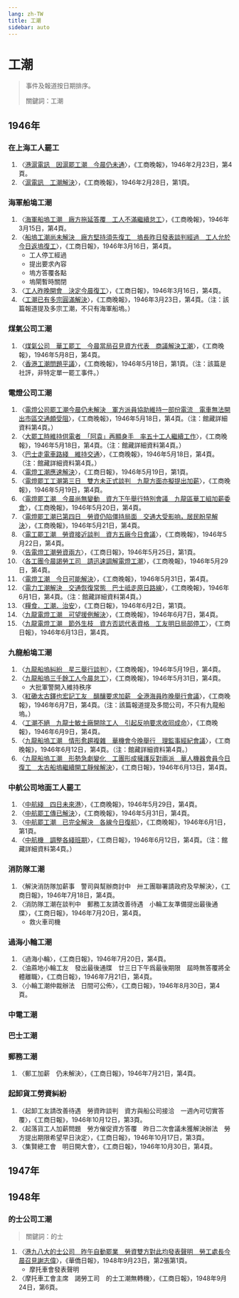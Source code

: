 ```yaml
---
lang: zh-TW
title: 工潮
sidebar: auto
---
```


<!--最後進度：工商日報1946年6月13日-->

# 工潮
> 事件及報道按日期排序。
> 
> 關鍵詞：工潮
## 1946年
### 在上海工人罷工
1. 〈[港滬電訊　因滬罷工潮　今晨仍未通](https://mmis.hkpl.gov.hk/coverpage/-/coverpage/view?_coverpage_WAR_mmisportalportlet_hsf=%E5%B7%A5%E6%BD%AE&p_r_p_-1078056564_c=QF757YsWv5%2FH7zGe%2FKF%2BFHJ%2BRUXpGyME&_coverpage_WAR_mmisportalportlet_o=1233&_coverpage_WAR_mmisportalportlet_actual_q=%28%20verbatim_dc.collection%3A%28%22Old%5C%20HK%5C%20Newspapers%22%29%20%29%20AND+%28%20%28%20allTermsMandatory%3A%28true%29%20OR+all_dc.title%3A%28%E5%B7%A5%E6%BD%AE%29%20OR+all_dc.creator%3A%28%E5%B7%A5%E6%BD%AE%29%20OR+all_dc.contributor%3A%28%E5%B7%A5%E6%BD%AE%29%20OR+all_dc.subject%3A%28%E5%B7%A5%E6%BD%AE%29%20OR+fulltext%3A%28%E5%B7%A5%E6%BD%AE%29%20OR+all_dc.description%3A%28%E5%B7%A5%E6%BD%AE%29%20%29%20%29&_coverpage_WAR_mmisportalportlet_sort_field=dc.publicationdate_bsort&_coverpage_WAR_mmisportalportlet_sort_order=asc)〉，《工商晚報》，1946年2月23日，第4頁。
2. 〈[滬電訊　工潮解決](https://mmis.hkpl.gov.hk/coverpage/-/coverpage/view?_coverpage_WAR_mmisportalportlet_hsf=%E5%B7%A5%E6%BD%AE&p_r_p_-1078056564_c=QF757YsWv5%2FH7zGe%2FKF%2BFPwZY7Z9Oh%2FQ&_coverpage_WAR_mmisportalportlet_o=1234&_coverpage_WAR_mmisportalportlet_actual_q=%28%20verbatim_dc.collection%3A%28%22Old%5C%20HK%5C%20Newspapers%22%29%20%29%20AND+%28%20%28%20allTermsMandatory%3A%28true%29%20OR+all_dc.title%3A%28%E5%B7%A5%E6%BD%AE%29%20OR+all_dc.creator%3A%28%E5%B7%A5%E6%BD%AE%29%20OR+all_dc.contributor%3A%28%E5%B7%A5%E6%BD%AE%29%20OR+all_dc.subject%3A%28%E5%B7%A5%E6%BD%AE%29%20OR+fulltext%3A%28%E5%B7%A5%E6%BD%AE%29%20OR+all_dc.description%3A%28%E5%B7%A5%E6%BD%AE%29%20%29%20%29&_coverpage_WAR_mmisportalportlet_sort_order=asc&_coverpage_WAR_mmisportalportlet_sort_field=dc.publicationdate_bsort)〉，《工商晚報》，1946年2月28日，第1頁。

### 海軍船塢工潮
1. 〈[海軍船塢工潮　廠方拖延答覆　工人不滿繼續怠工](https://mmis.hkpl.gov.hk/coverpage/-/coverpage/view?_coverpage_WAR_mmisportalportlet_hsf=%E5%B7%A5%E6%BD%AE&p_r_p_-1078056564_c=QF757YsWv5%2FH7zGe%2FKF%2BFNkRWqabfsds&_coverpage_WAR_mmisportalportlet_o=1236&_coverpage_WAR_mmisportalportlet_actual_q=%28%20verbatim_dc.collection%3A%28%22Old%5C%20HK%5C%20Newspapers%22%29%20%29%20AND+%28%20%28%20allTermsMandatory%3A%28true%29%20OR+all_dc.title%3A%28%E5%B7%A5%E6%BD%AE%29%20OR+all_dc.creator%3A%28%E5%B7%A5%E6%BD%AE%29%20OR+all_dc.contributor%3A%28%E5%B7%A5%E6%BD%AE%29%20OR+all_dc.subject%3A%28%E5%B7%A5%E6%BD%AE%29%20OR+fulltext%3A%28%E5%B7%A5%E6%BD%AE%29%20OR+all_dc.description%3A%28%E5%B7%A5%E6%BD%AE%29%20%29%20%29&_coverpage_WAR_mmisportalportlet_sort_order=asc&_coverpage_WAR_mmisportalportlet_sort_field=dc.publicationdate_bsort)〉，《工商晚報》，1946年3月15日，第4頁。
2. 〈[船塢工潮尚未解決　廠方堅持須先復工　塢長昨日發表談判經過　工人允於今日返塢復工](https://mmis.hkpl.gov.hk/coverpage/-/coverpage/view?_coverpage_WAR_mmisportalportlet_hsf=%E5%B7%A5%E6%BD%AE&p_r_p_-1078056564_c=QF757YsWv5%2BQBGt1%2BwUj5mHbsZ%2B2u295&_coverpage_WAR_mmisportalportlet_o=1237&_coverpage_WAR_mmisportalportlet_actual_q=%28%20verbatim_dc.collection%3A%28%22Old%5C%20HK%5C%20Newspapers%22%29%20%29%20AND+%28%20%28%20allTermsMandatory%3A%28true%29%20OR+all_dc.title%3A%28%E5%B7%A5%E6%BD%AE%29%20OR+all_dc.creator%3A%28%E5%B7%A5%E6%BD%AE%29%20OR+all_dc.contributor%3A%28%E5%B7%A5%E6%BD%AE%29%20OR+all_dc.subject%3A%28%E5%B7%A5%E6%BD%AE%29%20OR+fulltext%3A%28%E5%B7%A5%E6%BD%AE%29%20OR+all_dc.description%3A%28%E5%B7%A5%E6%BD%AE%29%20%29%20%29&_coverpage_WAR_mmisportalportlet_sort_order=asc&_coverpage_WAR_mmisportalportlet_sort_field=dc.publicationdate_bsort)〉，《工商日報》，1946年3月16日，第4頁。
    - 工人停工經過
    - 提出要求內容
    - 塢方答覆各點
    - 塢閘暫時關閉
3. 〈[工人昨晚開會　決定今晨復工](https://mmis.hkpl.gov.hk/coverpage/-/coverpage/view?_coverpage_WAR_mmisportalportlet_hsf=%E5%B7%A5%E6%BD%AE&p_r_p_-1078056564_c=QF757YsWv5%2BQBGt1%2BwUj5mHbsZ%2B2u295&_coverpage_WAR_mmisportalportlet_o=1237&_coverpage_WAR_mmisportalportlet_actual_q=%28%20verbatim_dc.collection%3A%28%22Old%5C%20HK%5C%20Newspapers%22%29%20%29%20AND+%28%20%28%20allTermsMandatory%3A%28true%29%20OR+all_dc.title%3A%28%E5%B7%A5%E6%BD%AE%29%20OR+all_dc.creator%3A%28%E5%B7%A5%E6%BD%AE%29%20OR+all_dc.contributor%3A%28%E5%B7%A5%E6%BD%AE%29%20OR+all_dc.subject%3A%28%E5%B7%A5%E6%BD%AE%29%20OR+fulltext%3A%28%E5%B7%A5%E6%BD%AE%29%20OR+all_dc.description%3A%28%E5%B7%A5%E6%BD%AE%29%20%29%20%29&_coverpage_WAR_mmisportalportlet_sort_order=asc&_coverpage_WAR_mmisportalportlet_sort_field=dc.publicationdate_bsort)〉，《工商日報》，1946年3月16日，第4頁。
4. 〈[工潮已有多宗圓滿解決](https://mmis.hkpl.gov.hk/coverpage/-/coverpage/view?_coverpage_WAR_mmisportalportlet_hsf=%E5%B7%A5%E6%BD%AE&p_r_p_-1078056564_c=QF757YsWv5%2FH7zGe%2FKF%2BFJsu1H4Svd3i&_coverpage_WAR_mmisportalportlet_o=1239&_coverpage_WAR_mmisportalportlet_actual_q=%28%20verbatim_dc.collection%3A%28%22Old%5C%20HK%5C%20Newspapers%22%29%20%29%20AND+%28%20%28%20allTermsMandatory%3A%28true%29%20OR+all_dc.title%3A%28%E5%B7%A5%E6%BD%AE%29%20OR+all_dc.creator%3A%28%E5%B7%A5%E6%BD%AE%29%20OR+all_dc.contributor%3A%28%E5%B7%A5%E6%BD%AE%29%20OR+all_dc.subject%3A%28%E5%B7%A5%E6%BD%AE%29%20OR+fulltext%3A%28%E5%B7%A5%E6%BD%AE%29%20OR+all_dc.description%3A%28%E5%B7%A5%E6%BD%AE%29%20%29%20%29&_coverpage_WAR_mmisportalportlet_sort_order=asc&_coverpage_WAR_mmisportalportlet_sort_field=dc.publicationdate_bsort)〉，《工商晚報》，1946年3月23日，第4頁。（注：該篇報道提及多宗工潮，不只有海軍船塢。）

### 煤氣公司工潮
1. 〈[煤氣公司　華工罷工　今晨當局召見資方代表　商議解決工潮](https://mmis.hkpl.gov.hk/coverpage/-/coverpage/view?_coverpage_WAR_mmisportalportlet_hsf=%E5%B7%A5%E6%BD%AE&p_r_p_-1078056564_c=QF757YsWv5%2FH7zGe%2FKF%2BFHrmm9GmD94h&_coverpage_WAR_mmisportalportlet_o=1240&_coverpage_WAR_mmisportalportlet_actual_q=%28%20verbatim_dc.collection%3A%28%22Old%5C%20HK%5C%20Newspapers%22%29%20%29%20AND+%28%20%28%20allTermsMandatory%3A%28true%29%20OR+all_dc.title%3A%28%E5%B7%A5%E6%BD%AE%29%20OR+all_dc.creator%3A%28%E5%B7%A5%E6%BD%AE%29%20OR+all_dc.contributor%3A%28%E5%B7%A5%E6%BD%AE%29%20OR+all_dc.subject%3A%28%E5%B7%A5%E6%BD%AE%29%20OR+fulltext%3A%28%E5%B7%A5%E6%BD%AE%29%20OR+all_dc.description%3A%28%E5%B7%A5%E6%BD%AE%29%20%29%20%29&_coverpage_WAR_mmisportalportlet_sort_order=asc&_coverpage_WAR_mmisportalportlet_sort_field=dc.publicationdate_bsort)〉，《工商晚報》，1946年5月8日，第4頁。
2. 〈[香港工潮問題平議](https://mmis.hkpl.gov.hk/coverpage/-/coverpage/view?_coverpage_WAR_mmisportalportlet_hsf=%E5%B7%A5%E6%BD%AE&p_r_p_-1078056564_c=QF757YsWv5%2FH7zGe%2FKF%2BFAEXWhJr5o0p&_coverpage_WAR_mmisportalportlet_o=1241&_coverpage_WAR_mmisportalportlet_actual_q=%28%20verbatim_dc.collection%3A%28%22Old%5C%20HK%5C%20Newspapers%22%29%20%29%20AND+%28%20%28%20allTermsMandatory%3A%28true%29%20OR+all_dc.title%3A%28%E5%B7%A5%E6%BD%AE%29%20OR+all_dc.creator%3A%28%E5%B7%A5%E6%BD%AE%29%20OR+all_dc.contributor%3A%28%E5%B7%A5%E6%BD%AE%29%20OR+all_dc.subject%3A%28%E5%B7%A5%E6%BD%AE%29%20OR+fulltext%3A%28%E5%B7%A5%E6%BD%AE%29%20OR+all_dc.description%3A%28%E5%B7%A5%E6%BD%AE%29%20%29%20%29&_coverpage_WAR_mmisportalportlet_sort_order=asc&_coverpage_WAR_mmisportalportlet_sort_field=dc.publicationdate_bsort)〉，《工商晚報》，1946年5月18日，第1頁。（注：該篇是社評，非特定單一罷工事件。）

### 電燈公司工潮
1. 〈[電燈公司罷工潮今晨仍未解決　軍方派員協助維持一部份電流　電車無法開出市區交通頗受阻](https://mmis.hkpl.gov.hk/coverpage/-/coverpage/view?_coverpage_WAR_mmisportalportlet_hsf=%E5%B7%A5%E6%BD%AE&p_r_p_-1078056564_c=QF757YsWv5%2FH7zGe%2FKF%2BFAEXWhJr5o0p&_coverpage_WAR_mmisportalportlet_o=1241&_coverpage_WAR_mmisportalportlet_actual_q=%28%20verbatim_dc.collection%3A%28%22Old%5C%20HK%5C%20Newspapers%22%29%20%29%20AND+%28%20%28%20allTermsMandatory%3A%28true%29%20OR+all_dc.title%3A%28%E5%B7%A5%E6%BD%AE%29%20OR+all_dc.creator%3A%28%E5%B7%A5%E6%BD%AE%29%20OR+all_dc.contributor%3A%28%E5%B7%A5%E6%BD%AE%29%20OR+all_dc.subject%3A%28%E5%B7%A5%E6%BD%AE%29%20OR+fulltext%3A%28%E5%B7%A5%E6%BD%AE%29%20OR+all_dc.description%3A%28%E5%B7%A5%E6%BD%AE%29%20%29%20%29&_coverpage_WAR_mmisportalportlet_sort_order=asc&_coverpage_WAR_mmisportalportlet_sort_field=dc.publicationdate_bsort)〉，《工商晚報》，1946年5月18日，第4頁。（注：館藏詳細資料第4頁。）
2. 〈[大罷工時維持供電者　「阿袁」再顯身手　率五十工人繼續工作](https://mmis.hkpl.gov.hk/coverpage/-/coverpage/view?_coverpage_WAR_mmisportalportlet_hsf=%E5%B7%A5%E6%BD%AE&p_r_p_-1078056564_c=QF757YsWv5%2FH7zGe%2FKF%2BFAEXWhJr5o0p&_coverpage_WAR_mmisportalportlet_o=1241&_coverpage_WAR_mmisportalportlet_actual_q=%28%20verbatim_dc.collection%3A%28%22Old%5C%20HK%5C%20Newspapers%22%29%20%29%20AND+%28%20%28%20allTermsMandatory%3A%28true%29%20OR+all_dc.title%3A%28%E5%B7%A5%E6%BD%AE%29%20OR+all_dc.creator%3A%28%E5%B7%A5%E6%BD%AE%29%20OR+all_dc.contributor%3A%28%E5%B7%A5%E6%BD%AE%29%20OR+all_dc.subject%3A%28%E5%B7%A5%E6%BD%AE%29%20OR+fulltext%3A%28%E5%B7%A5%E6%BD%AE%29%20OR+all_dc.description%3A%28%E5%B7%A5%E6%BD%AE%29%20%29%20%29&_coverpage_WAR_mmisportalportlet_sort_order=asc&_coverpage_WAR_mmisportalportlet_sort_field=dc.publicationdate_bsort)〉，《工商晚報》，1946年5月18日，第4頁。（注：館藏詳細資料第4頁。）
3. 〈[巴士走電車路綫　維持交通](https://mmis.hkpl.gov.hk/coverpage/-/coverpage/view?_coverpage_WAR_mmisportalportlet_hsf=%E5%B7%A5%E6%BD%AE&p_r_p_-1078056564_c=QF757YsWv5%2FH7zGe%2FKF%2BFAEXWhJr5o0p&_coverpage_WAR_mmisportalportlet_o=1241&_coverpage_WAR_mmisportalportlet_actual_q=%28%20verbatim_dc.collection%3A%28%22Old%5C%20HK%5C%20Newspapers%22%29%20%29%20AND+%28%20%28%20allTermsMandatory%3A%28true%29%20OR+all_dc.title%3A%28%E5%B7%A5%E6%BD%AE%29%20OR+all_dc.creator%3A%28%E5%B7%A5%E6%BD%AE%29%20OR+all_dc.contributor%3A%28%E5%B7%A5%E6%BD%AE%29%20OR+all_dc.subject%3A%28%E5%B7%A5%E6%BD%AE%29%20OR+fulltext%3A%28%E5%B7%A5%E6%BD%AE%29%20OR+all_dc.description%3A%28%E5%B7%A5%E6%BD%AE%29%20%29%20%29&_coverpage_WAR_mmisportalportlet_sort_order=asc&_coverpage_WAR_mmisportalportlet_sort_field=dc.publicationdate_bsort)〉，《工商晚報》，1946年5月18日，第4頁。（注：館藏詳細資料第4頁。）
4. 〈[電燈工潮應速解決](https://mmis.hkpl.gov.hk/coverpage/-/coverpage/view?_coverpage_WAR_mmisportalportlet_hsf=%E5%B7%A5%E6%BD%AE&p_r_p_-1078056564_c=QF757YsWv5%2BQBGt1%2BwUj5gLMkxQ5BZVL&_coverpage_WAR_mmisportalportlet_o=1242&_coverpage_WAR_mmisportalportlet_actual_q=%28%20verbatim_dc.collection%3A%28%22Old%5C%20HK%5C%20Newspapers%22%29%20%29%20AND+%28%20%28%20allTermsMandatory%3A%28true%29%20OR+all_dc.title%3A%28%E5%B7%A5%E6%BD%AE%29%20OR+all_dc.creator%3A%28%E5%B7%A5%E6%BD%AE%29%20OR+all_dc.contributor%3A%28%E5%B7%A5%E6%BD%AE%29%20OR+all_dc.subject%3A%28%E5%B7%A5%E6%BD%AE%29%20OR+fulltext%3A%28%E5%B7%A5%E6%BD%AE%29%20OR+all_dc.description%3A%28%E5%B7%A5%E6%BD%AE%29%20%29%20%29&_coverpage_WAR_mmisportalportlet_sort_order=asc&_coverpage_WAR_mmisportalportlet_sort_field=dc.publicationdate_bsort)〉，《工商日報》，1946年5月19日，第1頁。
5. 〈[電燈罷工工潮第三日　雙方未正式談判　九龍方面亦擬提出加薪](https://mmis.hkpl.gov.hk/coverpage/-/coverpage/view?_coverpage_WAR_mmisportalportlet_hsf=%E5%B7%A5%E6%BD%AE&p_r_p_-1078056564_c=QF757YsWv5%2FH7zGe%2FKF%2BFOwH2mHdzQK3&_coverpage_WAR_mmisportalportlet_o=1243&_coverpage_WAR_mmisportalportlet_actual_q=%28%20verbatim_dc.collection%3A%28%22Old%5C%20HK%5C%20Newspapers%22%29%20%29%20AND+%28%20%28%20allTermsMandatory%3A%28true%29%20OR+all_dc.title%3A%28%E5%B7%A5%E6%BD%AE%29%20OR+all_dc.creator%3A%28%E5%B7%A5%E6%BD%AE%29%20OR+all_dc.contributor%3A%28%E5%B7%A5%E6%BD%AE%29%20OR+all_dc.subject%3A%28%E5%B7%A5%E6%BD%AE%29%20OR+fulltext%3A%28%E5%B7%A5%E6%BD%AE%29%20OR+all_dc.description%3A%28%E5%B7%A5%E6%BD%AE%29%20%29%20%29&_coverpage_WAR_mmisportalportlet_sort_order=asc&_coverpage_WAR_mmisportalportlet_sort_field=dc.publicationdate_bsort)〉，《工商晚報》，1946年5月19日，第4頁。
6. 〈[電燈罷工潮　今晨尚無變動　資方下午舉行特別會議　九龍區華工組加薪委會](https://mmis.hkpl.gov.hk/coverpage/-/coverpage/view?_coverpage_WAR_mmisportalportlet_hsf=%E5%B7%A5%E6%BD%AE&p_r_p_-1078056564_c=QF757YsWv5%2FH7zGe%2FKF%2BFMQ%2FSHpTdZmL&_coverpage_WAR_mmisportalportlet_o=1244&_coverpage_WAR_mmisportalportlet_actual_q=%28%20verbatim_dc.collection%3A%28%22Old%5C%20HK%5C%20Newspapers%22%29%20%29%20AND+%28%20%28%20allTermsMandatory%3A%28true%29%20OR+all_dc.title%3A%28%E5%B7%A5%E6%BD%AE%29%20OR+all_dc.creator%3A%28%E5%B7%A5%E6%BD%AE%29%20OR+all_dc.contributor%3A%28%E5%B7%A5%E6%BD%AE%29%20OR+all_dc.subject%3A%28%E5%B7%A5%E6%BD%AE%29%20OR+fulltext%3A%28%E5%B7%A5%E6%BD%AE%29%20OR+all_dc.description%3A%28%E5%B7%A5%E6%BD%AE%29%20%29%20%29&_coverpage_WAR_mmisportalportlet_sort_order=asc&_coverpage_WAR_mmisportalportlet_sort_field=dc.publicationdate_bsort)〉，《工商晚報》，1946年5月20日，第4頁。
7. 〈[電燈罷工潮已第四日　勞資仍陷僵持局面　交通大受影响，居民盼早解決](https://mmis.hkpl.gov.hk/coverpage/-/coverpage/view?_coverpage_WAR_mmisportalportlet_hsf=%E5%B7%A5%E6%BD%AE&p_r_p_-1078056564_c=QF757YsWv5%2FH7zGe%2FKF%2BFEuTOib4QSUE&_coverpage_WAR_mmisportalportlet_o=1245&_coverpage_WAR_mmisportalportlet_actual_q=%28%20verbatim_dc.collection%3A%28%22Old%5C%20HK%5C%20Newspapers%22%29%20%29%20AND+%28%20%28%20allTermsMandatory%3A%28true%29%20OR+all_dc.title%3A%28%E5%B7%A5%E6%BD%AE%29%20OR+all_dc.creator%3A%28%E5%B7%A5%E6%BD%AE%29%20OR+all_dc.contributor%3A%28%E5%B7%A5%E6%BD%AE%29%20OR+all_dc.subject%3A%28%E5%B7%A5%E6%BD%AE%29%20OR+fulltext%3A%28%E5%B7%A5%E6%BD%AE%29%20OR+all_dc.description%3A%28%E5%B7%A5%E6%BD%AE%29%20%29%20%29&_coverpage_WAR_mmisportalportlet_sort_order=asc&_coverpage_WAR_mmisportalportlet_sort_field=dc.publicationdate_bsort)〉，《工商晚報》，1946年5月21日，第4頁。
8. 〈[電工罷工潮　勞資接近談判　資方五廠今日會議](https://mmis.hkpl.gov.hk/coverpage/-/coverpage/view?_coverpage_WAR_mmisportalportlet_hsf=%E5%B7%A5%E6%BD%AE&p_r_p_-1078056564_c=QF757YsWv5%2FH7zGe%2FKF%2BFEca1zBqi4ba&_coverpage_WAR_mmisportalportlet_o=1246&_coverpage_WAR_mmisportalportlet_actual_q=%28%20verbatim_dc.collection%3A%28%22Old%5C%20HK%5C%20Newspapers%22%29%20%29%20AND+%28%20%28%20allTermsMandatory%3A%28true%29%20OR+all_dc.title%3A%28%E5%B7%A5%E6%BD%AE%29%20OR+all_dc.creator%3A%28%E5%B7%A5%E6%BD%AE%29%20OR+all_dc.contributor%3A%28%E5%B7%A5%E6%BD%AE%29%20OR+all_dc.subject%3A%28%E5%B7%A5%E6%BD%AE%29%20OR+fulltext%3A%28%E5%B7%A5%E6%BD%AE%29%20OR+all_dc.description%3A%28%E5%B7%A5%E6%BD%AE%29%20%29%20%29&_coverpage_WAR_mmisportalportlet_sort_order=asc&_coverpage_WAR_mmisportalportlet_sort_field=dc.publicationdate_bsort)〉，《工商晚報》，1946年5月22日，第4頁。
9. 〈[告電燈工潮勞資兩方](https://mmis.hkpl.gov.hk/coverpage/-/coverpage/view?_coverpage_WAR_mmisportalportlet_hsf=%E5%B7%A5%E6%BD%AE&p_r_p_-1078056564_c=QF757YsWv5%2BQBGt1%2BwUj5q2L4BJsdeNV&_coverpage_WAR_mmisportalportlet_o=1248&_coverpage_WAR_mmisportalportlet_actual_q=%28%20verbatim_dc.collection%3A%28%22Old%5C%20HK%5C%20Newspapers%22%29%20%29%20AND+%28%20%28%20allTermsMandatory%3A%28true%29%20OR+all_dc.title%3A%28%E5%B7%A5%E6%BD%AE%29%20OR+all_dc.creator%3A%28%E5%B7%A5%E6%BD%AE%29%20OR+all_dc.contributor%3A%28%E5%B7%A5%E6%BD%AE%29%20OR+all_dc.subject%3A%28%E5%B7%A5%E6%BD%AE%29%20OR+fulltext%3A%28%E5%B7%A5%E6%BD%AE%29%20OR+all_dc.description%3A%28%E5%B7%A5%E6%BD%AE%29%20%29%20%29&_coverpage_WAR_mmisportalportlet_sort_order=asc&_coverpage_WAR_mmisportalportlet_sort_field=dc.publicationdate_bsort)〉，《工商日報》，1946年5月25日，第1頁。
10. 〈[各工團今晨謁勞工司　請迅速調解電燈工潮](https://mmis.hkpl.gov.hk/coverpage/-/coverpage/view?_coverpage_WAR_mmisportalportlet_hsf=%E5%B7%A5%E6%BD%AE&p_r_p_-1078056564_c=QF757YsWv5%2FH7zGe%2FKF%2BFFW8ZVGZzOTQ&_coverpage_WAR_mmisportalportlet_o=1252&_coverpage_WAR_mmisportalportlet_actual_q=%28%20verbatim_dc.collection%3A%28%22Old%5C%20HK%5C%20Newspapers%22%29%20%29%20AND+%28%20%28%20allTermsMandatory%3A%28true%29%20OR+all_dc.title%3A%28%E5%B7%A5%E6%BD%AE%29%20OR+all_dc.creator%3A%28%E5%B7%A5%E6%BD%AE%29%20OR+all_dc.contributor%3A%28%E5%B7%A5%E6%BD%AE%29%20OR+all_dc.subject%3A%28%E5%B7%A5%E6%BD%AE%29%20OR+fulltext%3A%28%E5%B7%A5%E6%BD%AE%29%20OR+all_dc.description%3A%28%E5%B7%A5%E6%BD%AE%29%20%29%20%29&_coverpage_WAR_mmisportalportlet_sort_order=asc&_coverpage_WAR_mmisportalportlet_sort_field=dc.publicationdate_bsort)〉，《工商晚報》，1946年5月29日，第4頁。
11. 〈[電燈工潮　今日可能解決](https://mmis.hkpl.gov.hk/coverpage/-/coverpage/view?_coverpage_WAR_mmisportalportlet_hsf=%E5%B7%A5%E6%BD%AE&p_r_p_-1078056564_c=QF757YsWv5%2FH7zGe%2FKF%2BFCstxeNgbl92&_coverpage_WAR_mmisportalportlet_o=1254&_coverpage_WAR_mmisportalportlet_actual_q=%28%20verbatim_dc.collection%3A%28%22Old%5C%20HK%5C%20Newspapers%22%29%20%29%20AND+%28%20%28%20allTermsMandatory%3A%28true%29%20OR+all_dc.title%3A%28%E5%B7%A5%E6%BD%AE%29%20OR+all_dc.creator%3A%28%E5%B7%A5%E6%BD%AE%29%20OR+all_dc.contributor%3A%28%E5%B7%A5%E6%BD%AE%29%20OR+all_dc.subject%3A%28%E5%B7%A5%E6%BD%AE%29%20OR+fulltext%3A%28%E5%B7%A5%E6%BD%AE%29%20OR+all_dc.description%3A%28%E5%B7%A5%E6%BD%AE%29%20%29%20%29&_coverpage_WAR_mmisportalportlet_sort_order=asc&_coverpage_WAR_mmisportalportlet_sort_field=dc.publicationdate_bsort)〉，《工商晚報》，1946年5月31日，第4頁。
12. 〈[電力工潮解決　交通恢復常態　巴士祗走原日路線](https://mmis.hkpl.gov.hk/coverpage/-/coverpage/view?_coverpage_WAR_mmisportalportlet_hsf=%E5%B7%A5%E6%BD%AE&p_r_p_-1078056564_c=QF757YsWv5%2FH7zGe%2FKF%2BFJ4vRDquO060&_coverpage_WAR_mmisportalportlet_o=1255&_coverpage_WAR_mmisportalportlet_actual_q=%28%20verbatim_dc.collection%3A%28%22Old%5C%20HK%5C%20Newspapers%22%29%20%29%20AND+%28%20%28%20allTermsMandatory%3A%28true%29%20OR+all_dc.title%3A%28%E5%B7%A5%E6%BD%AE%29%20OR+all_dc.creator%3A%28%E5%B7%A5%E6%BD%AE%29%20OR+all_dc.contributor%3A%28%E5%B7%A5%E6%BD%AE%29%20OR+all_dc.subject%3A%28%E5%B7%A5%E6%BD%AE%29%20OR+fulltext%3A%28%E5%B7%A5%E6%BD%AE%29%20OR+all_dc.description%3A%28%E5%B7%A5%E6%BD%AE%29%20%29%20%29&_coverpage_WAR_mmisportalportlet_sort_order=asc&_coverpage_WAR_mmisportalportlet_sort_field=dc.publicationdate_bsort)〉，《工商晚報》，1946年6月1日，第4頁。（注：館藏詳細資料第4頁。）
13. 〈[糧食．工潮．治安](https://mmis.hkpl.gov.hk/coverpage/-/coverpage/view?_coverpage_WAR_mmisportalportlet_hsf=%E5%B7%A5%E6%BD%AE&p_r_p_-1078056564_c=QF757YsWv5%2BQBGt1%2BwUj5sfuVft2B%2F5S&_coverpage_WAR_mmisportalportlet_o=1256&_coverpage_WAR_mmisportalportlet_actual_q=%28%20verbatim_dc.collection%3A%28%22Old%5C%20HK%5C%20Newspapers%22%29%20%29%20AND+%28%20%28%20allTermsMandatory%3A%28true%29%20OR+all_dc.title%3A%28%E5%B7%A5%E6%BD%AE%29%20OR+all_dc.creator%3A%28%E5%B7%A5%E6%BD%AE%29%20OR+all_dc.contributor%3A%28%E5%B7%A5%E6%BD%AE%29%20OR+all_dc.subject%3A%28%E5%B7%A5%E6%BD%AE%29%20OR+fulltext%3A%28%E5%B7%A5%E6%BD%AE%29%20OR+all_dc.description%3A%28%E5%B7%A5%E6%BD%AE%29%20%29%20%29&_coverpage_WAR_mmisportalportlet_sort_order=asc&_coverpage_WAR_mmisportalportlet_sort_field=dc.publicationdate_bsort)〉，《工商日報》，1946年6月2日，第1頁。
14. 〈[九龍電燈工潮　可望援例解決](https://mmis.hkpl.gov.hk/coverpage/-/coverpage/view?_coverpage_WAR_mmisportalportlet_hsf=%E5%B7%A5%E6%BD%AE&p_r_p_-1078056564_c=QF757YsWv5%2FH7zGe%2FKF%2BFM63efWA3yCX&_coverpage_WAR_mmisportalportlet_o=1257&_coverpage_WAR_mmisportalportlet_actual_q=%28%20verbatim_dc.collection%3A%28%22Old%5C%20HK%5C%20Newspapers%22%29%20%29%20AND+%28%20%28%20allTermsMandatory%3A%28true%29%20OR+all_dc.title%3A%28%E5%B7%A5%E6%BD%AE%29%20OR+all_dc.creator%3A%28%E5%B7%A5%E6%BD%AE%29%20OR+all_dc.contributor%3A%28%E5%B7%A5%E6%BD%AE%29%20OR+all_dc.subject%3A%28%E5%B7%A5%E6%BD%AE%29%20OR+fulltext%3A%28%E5%B7%A5%E6%BD%AE%29%20OR+all_dc.description%3A%28%E5%B7%A5%E6%BD%AE%29%20%29%20%29&_coverpage_WAR_mmisportalportlet_sort_order=asc&_coverpage_WAR_mmisportalportlet_sort_field=dc.publicationdate_bsort)〉，《工商晚報》，1946年6月7日，第4頁。
15. 〈[九龍電燈工潮　節外生枝　資方否認代表資格　工友明日局部停工](https://mmis.hkpl.gov.hk/coverpage/-/coverpage/view?_coverpage_WAR_mmisportalportlet_hsf=%E5%B7%A5%E6%BD%AE&p_r_p_-1078056564_c=QF757YsWv5%2BQBGt1%2BwUj5gPOKH%2FtFPu%2F&_coverpage_WAR_mmisportalportlet_o=1260&_coverpage_WAR_mmisportalportlet_actual_q=%28%20verbatim_dc.collection%3A%28%22Old%5C%20HK%5C%20Newspapers%22%29%20%29%20AND+%28%20%28%20allTermsMandatory%3A%28true%29%20OR+all_dc.title%3A%28%E5%B7%A5%E6%BD%AE%29%20OR+all_dc.creator%3A%28%E5%B7%A5%E6%BD%AE%29%20OR+all_dc.contributor%3A%28%E5%B7%A5%E6%BD%AE%29%20OR+all_dc.subject%3A%28%E5%B7%A5%E6%BD%AE%29%20OR+fulltext%3A%28%E5%B7%A5%E6%BD%AE%29%20OR+all_dc.description%3A%28%E5%B7%A5%E6%BD%AE%29%20%29%20%29&_coverpage_WAR_mmisportalportlet_sort_order=asc&_coverpage_WAR_mmisportalportlet_sort_field=dc.publicationdate_bsort)〉，《工商日報》，1946年6月13日，第4頁。

### 九龍船塢工潮
1. 〈[九龍船塢糾紛　星三舉行談判](https://mmis.hkpl.gov.hk/coverpage/-/coverpage/view?_coverpage_WAR_mmisportalportlet_hsf=%E5%B7%A5%E6%BD%AE&p_r_p_-1078056564_c=QF757YsWv5%2FH7zGe%2FKF%2BFOwH2mHdzQK3&_coverpage_WAR_mmisportalportlet_o=1243&_coverpage_WAR_mmisportalportlet_actual_q=%28%20verbatim_dc.collection%3A%28%22Old%5C%20HK%5C%20Newspapers%22%29%20%29%20AND+%28%20%28%20allTermsMandatory%3A%28true%29%20OR+all_dc.title%3A%28%E5%B7%A5%E6%BD%AE%29%20OR+all_dc.creator%3A%28%E5%B7%A5%E6%BD%AE%29%20OR+all_dc.contributor%3A%28%E5%B7%A5%E6%BD%AE%29%20OR+all_dc.subject%3A%28%E5%B7%A5%E6%BD%AE%29%20OR+fulltext%3A%28%E5%B7%A5%E6%BD%AE%29%20OR+all_dc.description%3A%28%E5%B7%A5%E6%BD%AE%29%20%29%20%29&_coverpage_WAR_mmisportalportlet_sort_order=asc&_coverpage_WAR_mmisportalportlet_sort_field=dc.publicationdate_bsort)〉，《工商晚報》，1946年5月19日，第4頁。
2. 〈[九龍船塢三千餘工人今晨怠工](https://mmis.hkpl.gov.hk/coverpage/-/coverpage/view?_coverpage_WAR_mmisportalportlet_hsf=%E5%B7%A5%E6%BD%AE&p_r_p_-1078056564_c=QF757YsWv5%2FH7zGe%2FKF%2BFCstxeNgbl92&_coverpage_WAR_mmisportalportlet_o=1254&_coverpage_WAR_mmisportalportlet_actual_q=%28%20verbatim_dc.collection%3A%28%22Old%5C%20HK%5C%20Newspapers%22%29%20%29%20AND+%28%20%28%20allTermsMandatory%3A%28true%29%20OR+all_dc.title%3A%28%E5%B7%A5%E6%BD%AE%29%20OR+all_dc.creator%3A%28%E5%B7%A5%E6%BD%AE%29%20OR+all_dc.contributor%3A%28%E5%B7%A5%E6%BD%AE%29%20OR+all_dc.subject%3A%28%E5%B7%A5%E6%BD%AE%29%20OR+fulltext%3A%28%E5%B7%A5%E6%BD%AE%29%20OR+all_dc.description%3A%28%E5%B7%A5%E6%BD%AE%29%20%29%20%29&_coverpage_WAR_mmisportalportlet_sort_order=asc&_coverpage_WAR_mmisportalportlet_sort_field=dc.publicationdate_bsort)〉，《工商晚報》，1946年5月31日，第4頁。
    - 大批軍警開入維持秩序
3. 〈[紅磡太古鐸也宏記工友　醞釀要求加薪　全港海員昨晚舉行會議](https://mmis.hkpl.gov.hk/coverpage/-/coverpage/view?_coverpage_WAR_mmisportalportlet_hsf=%E5%B7%A5%E6%BD%AE&p_r_p_-1078056564_c=QF757YsWv5%2FH7zGe%2FKF%2BFM63efWA3yCX&_coverpage_WAR_mmisportalportlet_o=1257&_coverpage_WAR_mmisportalportlet_actual_q=%28%20verbatim_dc.collection%3A%28%22Old%5C%20HK%5C%20Newspapers%22%29%20%29%20AND+%28%20%28%20allTermsMandatory%3A%28true%29%20OR+all_dc.title%3A%28%E5%B7%A5%E6%BD%AE%29%20OR+all_dc.creator%3A%28%E5%B7%A5%E6%BD%AE%29%20OR+all_dc.contributor%3A%28%E5%B7%A5%E6%BD%AE%29%20OR+all_dc.subject%3A%28%E5%B7%A5%E6%BD%AE%29%20OR+fulltext%3A%28%E5%B7%A5%E6%BD%AE%29%20OR+all_dc.description%3A%28%E5%B7%A5%E6%BD%AE%29%20%29%20%29&_coverpage_WAR_mmisportalportlet_sort_order=asc&_coverpage_WAR_mmisportalportlet_sort_field=dc.publicationdate_bsort)〉，《工商晚報》，1946年6月7日，第4頁。（注：該篇報道提及多間公司，不只有九龍船塢。）
4. 〈[工潮不絕　九龍士敏土廠開除工人　引起反响要求收囘成命](https://mmis.hkpl.gov.hk/coverpage/-/coverpage/view?_coverpage_WAR_mmisportalportlet_hsf=%E5%B7%A5%E6%BD%AE&p_r_p_-1078056564_c=QF757YsWv5%2FH7zGe%2FKF%2BFJZ6ZaUJqInV&_coverpage_WAR_mmisportalportlet_o=1258&_coverpage_WAR_mmisportalportlet_actual_q=%28%20verbatim_dc.collection%3A%28%22Old%5C%20HK%5C%20Newspapers%22%29%20%29%20AND+%28%20%28%20allTermsMandatory%3A%28true%29%20OR+all_dc.title%3A%28%E5%B7%A5%E6%BD%AE%29%20OR+all_dc.creator%3A%28%E5%B7%A5%E6%BD%AE%29%20OR+all_dc.contributor%3A%28%E5%B7%A5%E6%BD%AE%29%20OR+all_dc.subject%3A%28%E5%B7%A5%E6%BD%AE%29%20OR+fulltext%3A%28%E5%B7%A5%E6%BD%AE%29%20OR+all_dc.description%3A%28%E5%B7%A5%E6%BD%AE%29%20%29%20%29&_coverpage_WAR_mmisportalportlet_sort_order=asc&_coverpage_WAR_mmisportalportlet_sort_field=dc.publicationdate_bsort)〉，《工商晚報》，1946年6月9日，第4頁。
5. 〈[九龍船塢工潮　情形愈趨複雜　華機會今晚舉行　理監事經紀會議](https://mmis.hkpl.gov.hk/coverpage/-/coverpage/view?_coverpage_WAR_mmisportalportlet_hsf=%E5%B7%A5%E6%BD%AE&p_r_p_-1078056564_c=QF757YsWv5%2BQBGt1%2BwUj5v1uUGOzkKHS&_coverpage_WAR_mmisportalportlet_o=1259&_coverpage_WAR_mmisportalportlet_actual_q=%28%20verbatim_dc.collection%3A%28%22Old%5C%20HK%5C%20Newspapers%22%29%20%29%20AND+%28%20%28%20allTermsMandatory%3A%28true%29%20OR+all_dc.title%3A%28%E5%B7%A5%E6%BD%AE%29%20OR+all_dc.creator%3A%28%E5%B7%A5%E6%BD%AE%29%20OR+all_dc.contributor%3A%28%E5%B7%A5%E6%BD%AE%29%20OR+all_dc.subject%3A%28%E5%B7%A5%E6%BD%AE%29%20OR+fulltext%3A%28%E5%B7%A5%E6%BD%AE%29%20OR+all_dc.description%3A%28%E5%B7%A5%E6%BD%AE%29%20%29%20%29&_coverpage_WAR_mmisportalportlet_sort_order=asc&_coverpage_WAR_mmisportalportlet_sort_field=dc.publicationdate_bsort)〉，《工商晚報》，1946年6月12日，第4頁。（注：館藏詳細資料第4頁。）
6. 〈[九龍船塢工潮　形勢急劇變化　工團形成擁護反對兩派　華人機器會員今日復工　太古船塢繼續開工靜候解決](https://mmis.hkpl.gov.hk/coverpage/-/coverpage/view?_coverpage_WAR_mmisportalportlet_hsf=%E5%B7%A5%E6%BD%AE&p_r_p_-1078056564_c=QF757YsWv5%2BQBGt1%2BwUj5gPOKH%2FtFPu%2F&_coverpage_WAR_mmisportalportlet_o=1260&_coverpage_WAR_mmisportalportlet_actual_q=%28%20verbatim_dc.collection%3A%28%22Old%5C%20HK%5C%20Newspapers%22%29%20%29%20AND+%28%20%28%20allTermsMandatory%3A%28true%29%20OR+all_dc.title%3A%28%E5%B7%A5%E6%BD%AE%29%20OR+all_dc.creator%3A%28%E5%B7%A5%E6%BD%AE%29%20OR+all_dc.contributor%3A%28%E5%B7%A5%E6%BD%AE%29%20OR+all_dc.subject%3A%28%E5%B7%A5%E6%BD%AE%29%20OR+fulltext%3A%28%E5%B7%A5%E6%BD%AE%29%20OR+all_dc.description%3A%28%E5%B7%A5%E6%BD%AE%29%20%29%20%29&_coverpage_WAR_mmisportalportlet_sort_order=asc&_coverpage_WAR_mmisportalportlet_sort_field=dc.publicationdate_bsort)〉，《工商日報》，1946年6月13日，第4頁。

### 中航公司地面工人罷工
1. 〈[中航綫　四日未來港](https://mmis.hkpl.gov.hk/coverpage/-/coverpage/view?_coverpage_WAR_mmisportalportlet_hsf=%E5%B7%A5%E6%BD%AE&p_r_p_-1078056564_c=QF757YsWv5%2FH7zGe%2FKF%2BFFW8ZVGZzOTQ&_coverpage_WAR_mmisportalportlet_o=1252&_coverpage_WAR_mmisportalportlet_actual_q=%28%20verbatim_dc.collection%3A%28%22Old%5C%20HK%5C%20Newspapers%22%29%20%29%20AND+%28%20%28%20allTermsMandatory%3A%28true%29%20OR+all_dc.title%3A%28%E5%B7%A5%E6%BD%AE%29%20OR+all_dc.creator%3A%28%E5%B7%A5%E6%BD%AE%29%20OR+all_dc.contributor%3A%28%E5%B7%A5%E6%BD%AE%29%20OR+all_dc.subject%3A%28%E5%B7%A5%E6%BD%AE%29%20OR+fulltext%3A%28%E5%B7%A5%E6%BD%AE%29%20OR+all_dc.description%3A%28%E5%B7%A5%E6%BD%AE%29%20%29%20%29&_coverpage_WAR_mmisportalportlet_sort_order=asc&_coverpage_WAR_mmisportalportlet_sort_field=dc.publicationdate_bsort)〉，《工商晚報》，1946年5月29日，第4頁。
2. 〈[中航罷工傳已解決](https://mmis.hkpl.gov.hk/coverpage/-/coverpage/view?_coverpage_WAR_mmisportalportlet_hsf=%E5%B7%A5%E6%BD%AE&p_r_p_-1078056564_c=QF757YsWv5%2FH7zGe%2FKF%2BFCstxeNgbl92&_coverpage_WAR_mmisportalportlet_o=1254&_coverpage_WAR_mmisportalportlet_actual_q=%28%20verbatim_dc.collection%3A%28%22Old%5C%20HK%5C%20Newspapers%22%29%20%29%20AND+%28%20%28%20allTermsMandatory%3A%28true%29%20OR+all_dc.title%3A%28%E5%B7%A5%E6%BD%AE%29%20OR+all_dc.creator%3A%28%E5%B7%A5%E6%BD%AE%29%20OR+all_dc.contributor%3A%28%E5%B7%A5%E6%BD%AE%29%20OR+all_dc.subject%3A%28%E5%B7%A5%E6%BD%AE%29%20OR+fulltext%3A%28%E5%B7%A5%E6%BD%AE%29%20OR+all_dc.description%3A%28%E5%B7%A5%E6%BD%AE%29%20%29%20%29&_coverpage_WAR_mmisportalportlet_sort_order=asc&_coverpage_WAR_mmisportalportlet_sort_field=dc.publicationdate_bsort)〉，《工商晚報》，1946年5月31日，第4頁。
3. 〈[中航罷工潮　已完全解決　各線今日復航](https://mmis.hkpl.gov.hk/coverpage/-/coverpage/view?_coverpage_WAR_mmisportalportlet_hsf=%E5%B7%A5%E6%BD%AE&p_r_p_-1078056564_c=QF757YsWv5%2FH7zGe%2FKF%2BFJ4vRDquO060&_coverpage_WAR_mmisportalportlet_o=1255&_coverpage_WAR_mmisportalportlet_actual_q=%28%20verbatim_dc.collection%3A%28%22Old%5C%20HK%5C%20Newspapers%22%29%20%29%20AND+%28%20%28%20allTermsMandatory%3A%28true%29%20OR+all_dc.title%3A%28%E5%B7%A5%E6%BD%AE%29%20OR+all_dc.creator%3A%28%E5%B7%A5%E6%BD%AE%29%20OR+all_dc.contributor%3A%28%E5%B7%A5%E6%BD%AE%29%20OR+all_dc.subject%3A%28%E5%B7%A5%E6%BD%AE%29%20OR+fulltext%3A%28%E5%B7%A5%E6%BD%AE%29%20OR+all_dc.description%3A%28%E5%B7%A5%E6%BD%AE%29%20%29%20%29&_coverpage_WAR_mmisportalportlet_sort_order=asc&_coverpage_WAR_mmisportalportlet_sort_field=dc.publicationdate_bsort)〉，《工商晚報》，1946年6月1日，第1頁。
4. 〈[中航機　調整各綫班期](https://mmis.hkpl.gov.hk/coverpage/-/coverpage/view?_coverpage_WAR_mmisportalportlet_hsf=%E5%B7%A5%E6%BD%AE&p_r_p_-1078056564_c=QF757YsWv5%2BQBGt1%2BwUj5v1uUGOzkKHS&_coverpage_WAR_mmisportalportlet_o=1259&_coverpage_WAR_mmisportalportlet_actual_q=%28%20verbatim_dc.collection%3A%28%22Old%5C%20HK%5C%20Newspapers%22%29%20%29%20AND+%28%20%28%20allTermsMandatory%3A%28true%29%20OR+all_dc.title%3A%28%E5%B7%A5%E6%BD%AE%29%20OR+all_dc.creator%3A%28%E5%B7%A5%E6%BD%AE%29%20OR+all_dc.contributor%3A%28%E5%B7%A5%E6%BD%AE%29%20OR+all_dc.subject%3A%28%E5%B7%A5%E6%BD%AE%29%20OR+fulltext%3A%28%E5%B7%A5%E6%BD%AE%29%20OR+all_dc.description%3A%28%E5%B7%A5%E6%BD%AE%29%20%29%20%29&_coverpage_WAR_mmisportalportlet_sort_order=asc&_coverpage_WAR_mmisportalportlet_sort_field=dc.publicationdate_bsort)〉，《工商日報》，1946年6月12日，第4頁。（注：館藏詳細資料第4頁。）

### 消防隊工潮
1. 〈解決消防隊加薪事　警司與幫辦商討中　卅工團聯署請政府及早解決〉，《工商日報》，1946年7月18日，第4頁。
2. 〈消防隊工潮在談判中　郵務工友請改善待遇　小輪工友準備提出最後通牒〉，《工商日報》，1946年7月20日，第4頁。
    - 救火車司機

### 過海小輪工潮
1. 〈過海小輪〉，《工商日報》，1946年7月20日，第4頁。
2. 〈油蔴地小輪工友　發出最後通牒　廿三日下午爲最後期限　屆時無答覆將全體離職〉，《工商日報》，1946年7月21日，第4頁。
3. 〈小輪工潮仲裁辦法　日間可公佈〉，《工商日報》，1946年8月30日，第4頁。

### 中電工潮

### 巴士工潮

### 郵務工潮
1. 〈郵工加薪　仍未解決〉，《工商日報》，1946年7月21日，第4頁。

### 起卸貨工勞資糾紛
1. 〈起卸工友請改善待遇　勞資昨談判　資方與船公司接洽　一週內可切實答覆〉，《工商日報》，1946年10月12日，第3頁。
2. 〈起落貨工人加薪問題　勞方催促資方答覆　昨日二次會議未獲解決辦法　勞方提出期限希望早日決定〉，《工商日報》，1946年10月17日，第3頁。
3. 〈集賢總工會　明日開大會〉，《工商日報》，1946年10月30日，第4頁。

## 1947年

## 1948年
### 的士公司工潮
> 關鍵詞：的士
1. 〈[港九八大的士公司　昨午自動罷業　勞資雙方對此均發表聲明　勞工處長今晨召見謝志偉](https://mmis.hkpl.gov.hk/coverpage/-/coverpage/view?_coverpage_WAR_mmisportalportlet_hsf=%E7%9A%84%E5%A3%AB&p_r_p_-1078056564_c=QF757YsWv58JCjtBMMIqoqrJ6fP2%2BsdM&_coverpage_WAR_mmisportalportlet_o=454&_coverpage_WAR_mmisportalportlet_actual_q=%28%20verbatim_dc.collection%3A%28%22Old%5C%20HK%5C%20Newspapers%22%29%20%29%20AND+%28%20%28%20allTermsMandatory%3A%28true%29%20OR+all_dc.title%3A%28%E7%9A%84%E5%A3%AB%29%20OR+all_dc.creator%3A%28%E7%9A%84%E5%A3%AB%29%20OR+all_dc.contributor%3A%28%E7%9A%84%E5%A3%AB%29%20OR+all_dc.subject%3A%28%E7%9A%84%E5%A3%AB%29%20OR+fulltext%3A%28%E7%9A%84%E5%A3%AB%29%20OR+all_dc.description%3A%28%E7%9A%84%E5%A3%AB%29%20%29%20%29&_coverpage_WAR_mmisportalportlet_sort_field=dc.publicationdate_bsort&_coverpage_WAR_mmisportalportlet_sort_order=asc)〉，《華僑日報》，1948年9月23日，第2張第1頁。
   - 摩托車會發表聲明
2. 〈摩托車工會主席　謁勞工司　的士工潮無轉機〉，《工商日報》，1948年9月24日，第6頁。